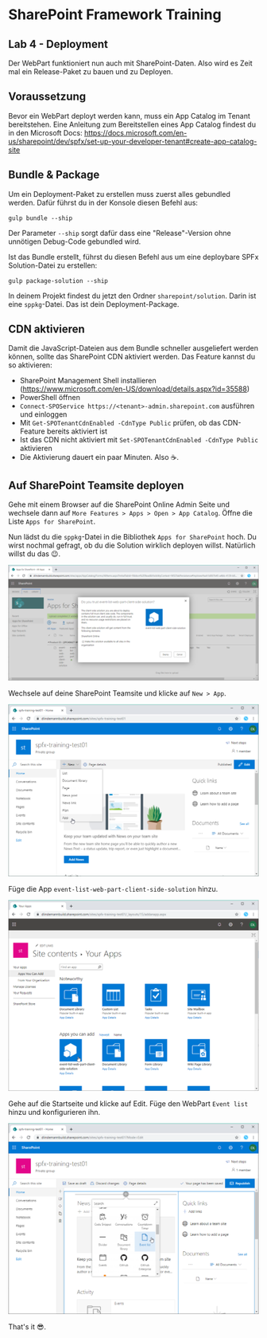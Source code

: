 # SharePoint Framework Training
## Lab 4 - Deployment

Der WebPart funktioniert nun auch mit SharePoint-Daten. Also wird es Zeit mal ein Release-Paket zu bauen und zu Deployen.

## Voraussetzung

Bevor ein WebPart deployt werden kann, muss ein App Catalog im Tenant bereitstehen. Eine Anleitung zum Bereitstellen eines App Catalog findest du in den Microsoft Docs: https://docs.microsoft.com/en-us/sharepoint/dev/spfx/set-up-your-developer-tenant#create-app-catalog-site

## Bundle & Package

Um ein Deployment-Paket zu erstellen muss zuerst alles gebundled werden. Dafür führst du in der Konsole diesen Befehl aus:

```
gulp bundle --ship
```

Der Parameter `--ship` sorgt dafür dass eine "Release"-Version ohne unnötigen Debug-Code gebundled wird.

Ist das Bundle erstellt, führst du diesen Befehl aus um eine deploybare SPFx Solution-Datei zu erstellen:
```
gulp package-solution --ship
```

In deinem Projekt findest du jetzt den Ordner `sharepoint/solution`. Darin ist eine `sppkg`-Datei. Das ist dein Deployment-Package.

## CDN aktivieren

Damit die JavaScript-Dateien aus dem Bundle schneller ausgeliefert werden können, sollte das SharePoint CDN aktiviert werden. Das Feature kannst du so aktivieren:

- SharePoint Management Shell installieren (https://www.microsoft.com/en-US/download/details.aspx?id=35588)
- PowerShell öffnen
- `Connect-SPOService https://<tenant>-admin.sharepoint.com` ausführen und einloggen
- Mit `Get-SPOTenantCdnEnabled -CdnType Public` prüfen, ob das CDN-Feature bereits aktiviert ist
- Ist das CDN nicht aktiviert mit `Set-SPOTenantCdnEnabled -CdnType Public` aktivieren
- Die Aktivierung dauert ein paar Minuten. Also ☕.

## Auf SharePoint Teamsite deployen

Gehe mit einem Browser auf die SharePoint Online Admin Seite und wechsele dann auf `More Features > Apps > Open > App Catalog`. Öffne die Liste `Apps for SharePoint`.

Nun lädst du die `sppkg`-Datei in die Bibliothek `Apps for SharePoint` hoch. Du wirst nochmal gefragt, ob du die Solution wirklich deployen willst. Natürlich willst du das 😉.

![Screenshot Deploy sppkg](./images/deploysppgk.png)

Wechsele auf deine SharePoint Teamsite und klicke auf `New > App`.

![Screenshot New app](./images/newapp.png)

Füge die App `event-list-web-part-client-side-solution` hinzu.

![Screenshot Add app](./images/addapp.png)

Gehe auf die Startseite und klicke auf Edit. Füge den WebPart `Event list` hinzu und konfigurieren ihn.

![Screenshot Add app](./images/addeventlistwebpart.png)

That's it 😎.